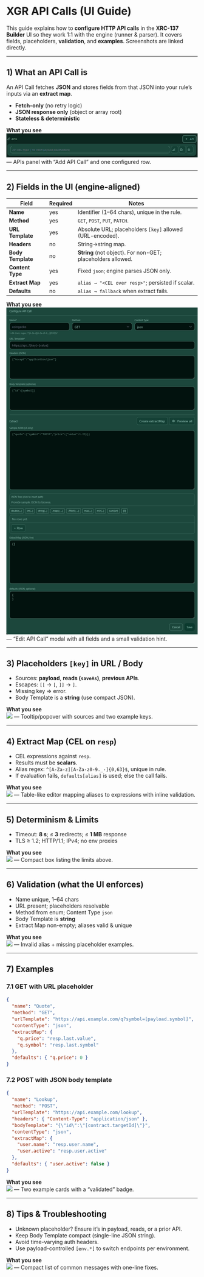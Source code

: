 # XGR API Calls (UI Guide)

This guide explains how to **configure HTTP API calls** in the **XRC-137 Builder** UI so they work 1:1 with the engine (runner & parser). It covers fields, placeholders, **validation**, and **examples**. Screenshots are linked directly.

---

## 1) What an API Call is

An API Call fetches **JSON** and stores fields from that JSON into your rule’s inputs via an **extract map**.

- **Fetch-only** (no retry logic)  
- **JSON response only** (object or array root)  
- **Stateless & deterministic**

**What you see**  
![](https://raw.githubusercontent.com/xgr-network/XGR/main/pictures/ui/builder137/apis-panel-main.png) — APIs panel with “Add API Call” and one configured row.

---

## 2) Fields in the UI (engine-aligned)

| Field            | Required | Notes                                                                 |
|------------------|----------|-----------------------------------------------------------------------|
| **Name**         | yes      | Identifier (1–64 chars), unique in the rule.                          |
| **Method**       | yes      | `GET`, `POST`, `PUT`, `PATCH`.                                       |
| **URL Template** | yes      | Absolute URL; placeholders `[key]` allowed (URL-encoded).             |
| **Headers**      | no       | String→string map.                                                    |
| **Body Template**| no       | **String** (not object). For non-GET; placeholders allowed.           |
| **Content Type** | yes      | Fixed `json`; engine parses JSON only.                                |
| **Extract Map**  | yes      | `alias → "<CEL over resp>"`; persisted if scalar.                     |
| **Defaults**     | no       | `alias → fallback` when extract fails.                                |

**What you see**  
![](https://raw.githubusercontent.com/xgr-network/XGR/main/pictures/ui/builder137/apis-editor-modal.png) — “Edit API Call” modal with all fields and a small validation hint.

---

## 3) Placeholders `[key]` in URL / Body

- Sources: **payload**, **reads (`saveAs`)**, **previous APIs**.  
- Escapes: `[[` → `[`, `]]` → `]`.  
- Missing key ⇒ error.  
- Body Template is a **string** (use compact JSON).

**What you see**  
![](https://raw.githubusercontent.com/xgr-network/XGR/main/pictures/ui/builder137/apis-placeholders-help.png) — Tooltip/popover with sources and two example keys.

---

## 4) Extract Map (CEL on `resp`)

- CEL expressions against `resp`.  
- Results must be **scalars**.  
- Alias regex: `^[A-Za-z][A-Za-z0-9._-]{0,63}$`, unique in rule.  
- If evaluation fails, `defaults[alias]` is used; else the call fails.

**What you see**  
![](https://raw.githubusercontent.com/xgr-network/XGR/main/pictures/ui/builder137/apis-extract-map.png) — Table-like editor mapping aliases to expressions with inline validation.

---

## 5) Determinism & Limits

- Timeout: **8 s**; ≤ **3** redirects; ≤ **1 MB** response  
- TLS ≥ 1.2; HTTP/1.1; IPv4; no env proxies

**What you see**  
![](https://raw.githubusercontent.com/xgr-network/XGR/main/pictures/ui/builder137/apis-limits-banner.png) — Compact box listing the limits above.

---

## 6) Validation (what the UI enforces)

- Name unique, 1–64 chars  
- URL present; placeholders resolvable  
- Method from enum; Content Type `json`  
- Body Template is **string**  
- Extract Map non-empty; aliases valid & unique

**What you see**  
![](https://raw.githubusercontent.com/xgr-network/XGR/main/pictures/ui/builder137/apis-validation-errors.png) — Invalid alias + missing placeholder examples.

---

## 7) Examples

### 7.1 GET with URL placeholder
```json
{
  "name": "Quote",
  "method": "GET",
  "urlTemplate": "https://api.example.com/q?symbol=[payload.symbol]",
  "contentType": "json",
  "extractMap": {
    "q.price": "resp.last.value",
    "q.symbol": "resp.last.symbol"
  },
  "defaults": { "q.price": 0 }
}
```

### 7.2 POST with JSON body template
```json
{
  "name": "Lookup",
  "method": "POST",
  "urlTemplate": "https://api.example.com/lookup",
  "headers": { "Content-Type": "application/json" },
  "bodyTemplate": "{\"id\":\"[contract.targetId]\"}",
  "contentType": "json",
  "extractMap": {
    "user.name": "resp.user.name",
    "user.active": "resp.user.active"
  },
  "defaults": { "user.active": false }
}
```

**What you see**  
![](https://raw.githubusercontent.com/xgr-network/XGR/main/pictures/ui/builder137/apis-examples-cards.png) — Two example cards with a “validated” badge.

---

## 8) Tips & Troubleshooting

- Unknown placeholder? Ensure it’s in payload, reads, or a prior API.  
- Keep Body Template compact (single-line JSON string).  
- Avoid time-varying auth headers.  
- Use payload-controlled `[env.*]` to switch endpoints per environment.

**What you see**  
![](https://raw.githubusercontent.com/xgr-network/XGR/main/pictures/ui/builder137/apis-troubleshooting.png) — Compact list of common messages with one-line fixes.
